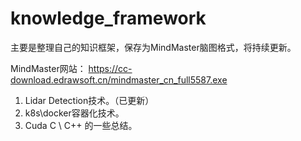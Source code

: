 # knowledge_framework

主要是整理自己的知识框架，保存为MindMaster脑图格式，将持续更新。

MindMaster网站： https://cc-download.edrawsoft.cn/mindmaster_cn_full5587.exe

1. Lidar Detection技术。（已更新）
2. k8s\docker容器化技术。
3. Cuda C \ C++ 的一些总结。

